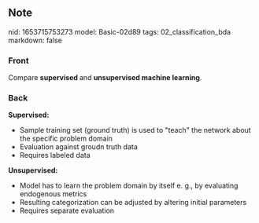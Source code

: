 ## Note
nid: 1653715753273
model: Basic-02d89
tags: 02_classification_bda
markdown: false

### Front
Compare <b>supervised </b>and <b>unsupervised machine learning</b>.

### Back
<b>Supervised:</b>
<ul>
  <li>Sample training set (ground truth) is used to "teach" the
  network about the specific problem domain
  <li>Evaluation against groudn truth data
  <li>Requires labeled data
</ul><b>Unsupervised:</b>
<ul>
  <li>Model has to learn the problem domain by itself e. g., by
  evaluating endogenous metrics
  <li>Resulting categorization can be adjusted by altering initial
  parameters
  <li>Requires separate evaluation
</ul>

